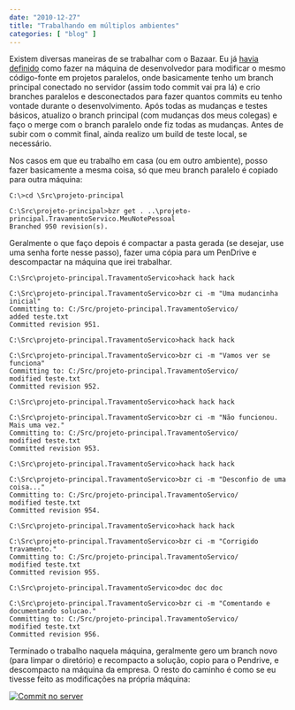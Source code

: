```yaml
---
date: "2010-12-27"
title: "Trabalhando em múltiplos ambientes"
categories: [ "blog" ]
---
```

Existem diversas maneiras de se trabalhar com o Bazaar. Eu já [havia definido](http://www.caloni.com.br/como-estou-trabalhando-com-o-bazaar) como fazer na máquina de desenvolvedor para modificar o mesmo código-fonte em projetos paralelos, onde basicamente tenho um branch principal conectado no servidor (assim todo commit vai pra lá) e crio branches paralelos e desconectados para fazer quantos commits eu tenho vontade durante o desenvolvimento. Após todas as mudanças e testes básicos, atualizo o branch principal (com mudanças dos meus colegas) e faço o merge com o branch paralelo onde fiz todas as mudanças. Antes de subir com o commit final, ainda realizo um build de teste local, se necessário.

Nos casos em que eu trabalho em casa (ou em outro ambiente), posso fazer basicamente a mesma coisa, só que meu branch paralelo é copiado para outra máquina:

    
    C:\>cd \Src\projeto-principal
    
    C:\Src\projeto-principal>bzr get . ..\projeto-principal.TravamentoServico.MeuNotePessoal
    Branched 950 revision(s).

Geralmente o que faço depois é compactar a pasta gerada (se desejar, use uma senha forte nesse passo), fazer uma cópia para um PenDrive e descompactar na máquina que irei trabalhar.

    
    C:\Src\projeto-principal.TravamentoServico>hack hack hack
    
    C:\Src\projeto-principal.TravamentoServico>bzr ci -m "Uma mudancinha inicial"
    Committing to: C:/Src/projeto-principal.TravamentoServico/
    added teste.txt
    Committed revision 951.
    
    C:\Src\projeto-principal.TravamentoServico>hack hack hack
    
    C:\Src\projeto-principal.TravamentoServico>bzr ci -m "Vamos ver se funciona"
    Committing to: C:/Src/projeto-principal.TravamentoServico/
    modified teste.txt
    Committed revision 952.
    
    C:\Src\projeto-principal.TravamentoServico>hack hack hack
    
    C:\Src\projeto-principal.TravamentoServico>bzr ci -m "Não funcionou. Mais uma vez."
    Committing to: C:/Src/projeto-principal.TravamentoServico/
    modified teste.txt
    Committed revision 953.
    
    C:\Src\projeto-principal.TravamentoServico>hack hack hack
    
    C:\Src\projeto-principal.TravamentoServico>bzr ci -m "Desconfio de uma coisa..."
    Committing to: C:/Src/projeto-principal.TravamentoServico/
    modified teste.txt
    Committed revision 954.
    
    C:\Src\projeto-principal.TravamentoServico>hack hack hack
    
    C:\Src\projeto-principal.TravamentoServico>bzr ci -m "Corrigido travamento."
    Committing to: C:/Src/projeto-principal.TravamentoServico/
    modified teste.txt
    Committed revision 955.
    
    C:\Src\projeto-principal.TravamentoServico>doc doc doc
    
    C:\Src\projeto-principal.TravamentoServico>bzr ci -m "Comentando e documentando solucao."
    Committing to: C:/Src/projeto-principal.TravamentoServico/
    modified teste.txt
    Committed revision 956.

Terminado o trabalho naquela máquina, geralmente gero um branch novo (para limpar o diretório) e recompacto a solução, copio para o Pendrive, e descompacto na máquina da empresa. O resto do caminho é como se eu tivesse feito as modificações na própria máquina:

[![Commit no server](http://i.imgur.com/JFSuMqs.png)](/images/server-commit.png)
